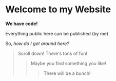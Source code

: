 # Welcome to my Website

**We have code!**

Everything public here can be published (by me)

So, *how do I get around here?*

>Scroll down! There's tons of fun!
>>Maybe you find something you like!
>>>There will be a bunch!

